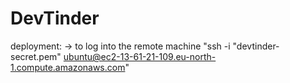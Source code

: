 # DevTinder

deployment:
-> to log into the remote machine "ssh -i "devtinder-secret.pem" ubuntu@ec2-13-61-21-109.eu-north-1.compute.amazonaws.com"